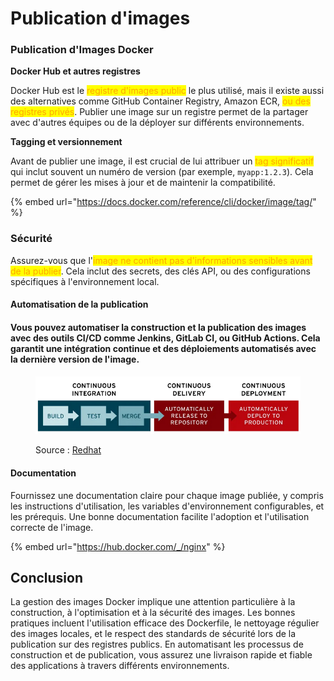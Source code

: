 # Publication d'images

### **Publication d'Images Docker**

**Docker Hub et autres registres**

Docker Hub est le <mark style="color:orange;">registre d'images public</mark> le plus utilisé, mais il existe aussi des alternatives comme GitHub Container Registry, Amazon ECR, <mark style="color:orange;">ou des registres privés</mark>. Publier une image sur un registre permet de la partager avec d'autres équipes ou de la déployer sur différents environnements.

**Tagging et versionnement**

Avant de publier une image, il est crucial de lui attribuer un <mark style="color:orange;">tag significatif</mark> qui inclut souvent un numéro de version (par exemple, `myapp:1.2.3`). Cela permet de gérer les mises à jour et de maintenir la compatibilité.

{% embed url="https://docs.docker.com/reference/cli/docker/image/tag/" %}

### **Sécurité**

Assurez-vous que l'<mark style="color:orange;">image ne contient pas d'informations sensibles avant de la publier</mark>. Cela inclut des secrets, des clés API, ou des configurations spécifiques à l'environnement local.

#### **Automatisation de la publication**

#### Vous pouvez automatiser la construction et la publication des images avec des outils CI/CD comme Jenkins, GitLab CI, ou GitHub Actions. Cela garantit une intégration continue et des déploiements automatisés avec la dernière version de l'image.

<figure><img src="../../.gitbook/assets/image (54).png" alt=""><figcaption><p>Source : <a href="https://www.redhat.com/en/topics/devops/what-is-ci-cd">Redhat</a></p></figcaption></figure>

#### **Documentation**

Fournissez une documentation claire pour chaque image publiée, y compris les instructions d'utilisation, les variables d'environnement configurables, et les prérequis. Une bonne documentation facilite l'adoption et l'utilisation correcte de l'image.

{% embed url="https://hub.docker.com/_/nginx" %}

## Conclusion

La gestion des images Docker implique une attention particulière à la construction, à l'optimisation et à la sécurité des images. Les bonnes pratiques incluent l'utilisation efficace des Dockerfile, le nettoyage régulier des images locales, et le respect des standards de sécurité lors de la publication sur des registres publics. En automatisant les processus de construction et de publication, vous assurez une livraison rapide et fiable des applications à travers différents environnements.

